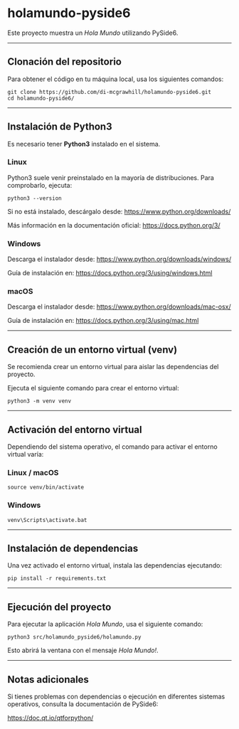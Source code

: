 # holamundo-pyside6

Este proyecto muestra un *Hola Mundo* utilizando PySide6.

------------------------------------------------------------

## Clonación del repositorio

Para obtener el código en tu máquina local, usa los siguientes comandos:

    git clone https://github.com/di-mcgrawhill/holamundo-pyside6.git
    cd holamundo-pyside6/

------------------------------------------------------------

## Instalación de Python3

Es necesario tener **Python3** instalado en el sistema. 

### Linux
Python3 suele venir preinstalado en la mayoría de distribuciones. Para comprobarlo, ejecuta:

    python3 --version

Si no está instalado, descárgalo desde:
https://www.python.org/downloads/

Más información en la documentación oficial:
https://docs.python.org/3/

### Windows
Descarga el instalador desde:
https://www.python.org/downloads/windows/

Guía de instalación en:
https://docs.python.org/3/using/windows.html

### macOS
Descarga el instalador desde:
https://www.python.org/downloads/mac-osx/

Guía de instalación en:
https://docs.python.org/3/using/mac.html

------------------------------------------------------------

## Creación de un entorno virtual (venv)

Se recomienda crear un entorno virtual para aislar las dependencias del proyecto. 

Ejecuta el siguiente comando para crear el entorno virtual:

    python3 -m venv venv

------------------------------------------------------------

## Activación del entorno virtual

Dependiendo del sistema operativo, el comando para activar el entorno virtual varía:

### Linux / macOS

    source venv/bin/activate

### Windows

    venv\Scripts\activate.bat

------------------------------------------------------------

## Instalación de dependencias

Una vez activado el entorno virtual, instala las dependencias ejecutando:

    pip install -r requirements.txt

------------------------------------------------------------

## Ejecución del proyecto

Para ejecutar la aplicación *Hola Mundo*, usa el siguiente comando:

    python3 src/holamundo_pyside6/holamundo.py

Esto abrirá la ventana con el mensaje *Hola Mundo!*.

------------------------------------------------------------

## Notas adicionales

Si tienes problemas con dependencias o ejecución en diferentes sistemas operativos, consulta la documentación de PySide6:

https://doc.qt.io/qtforpython/
